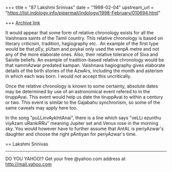 +++
title = "87 Lakshmi Srinivas"
date = "1998-02-04"
upstream_url = "https://list.indology.info/pipermail/indology/1998-February/010694.html"

+++
[Archive link](https://list.indology.info/pipermail/indology/1998-February/010694.html)

It would appear that some form of relative chronology exists for all
the Vaishnava saints of the Tamil country. This relative chronology is
based on literary criticism, tradition, hagiography etc.. An example
of the first type would be that pEy, pUtam and poykai only used the
venpA metre and not any of the more elaborate ones. Also, their
relative tolerance of Siva and Saivite beliefs. An example of
tradition-based relative chronology would be that nammAzwar predated
kampan. Vaishnava hagiography gives elaborate details of the birth
stories of the AzwArs, including the month and asterism in which each
was born. I would not accept this uncritically.

Once the relative chronology is known to some certainty, absolute
dates may be determined by use of an astronomical event refered to in
the tiruppAvai. This event would help us date the tiruppAvai to within
a century or two. This event is similar to the Gajabahu synchronism,
so some of the same caveats may apply here too.

In the song "puLLinvAykIntAnai", there is a line which says "veLLi
ezunthu viyAzam uRankiRRu" meaning Jupiter set and Venus rose in the
morning sky. You would however have to further assume that AntAL is
periyAzwar's daughter and choose the right pAntiyan for periyAzwar's
time.





==
Lakshmi Srinivas





_________________________________________________________
DO YOU YAHOO!?
Get your free @yahoo.com address at http://mail.yahoo.com




